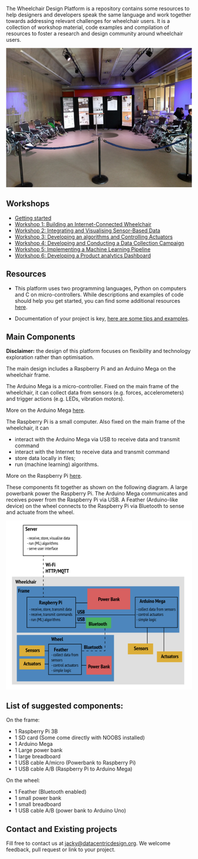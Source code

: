 The Wheelchair Design Platform is a repository contains some resources to help
designers and developers speak the same language and work together towards
addressing relevant challenges for wheelchair users. It is a collection of 
workshop material, code examples and compilation of resources to foster a research
and design community around wheelchair users.

![IoT1 Exhibition](workshops/images/iot1_exhibition.jpg)

## Workshops

* [Getting started](/docs/workshops/GettingStarted.md)
* [Workshop 1: Building an Internet-Connected Wheelchair](/docs/workshops/Workshop1.md)
* [Workshop 2: Integrating and Visualising Sensor-Based Data](/docs/workshops/Workshop2.md)
* [Workshop 3: Developing an algorithms and Controlling Actuators](/docs/workshops/Workshop3.md)
* [Workshop 4: Developing and Conducting a Data Collection Campaign](/docs/workshops/Workshop4.md)
* [Workshop 5: Implementing a Machine Learning Pipeline](/docs/workshops/Workshop5.md)
* [Workshop 6: Developing a Product analytics Dashboard](/docs/workshops/Workshop6.md)

## Resources

* This platform uses two programming languages, Python on computers and C on
micro-controllers. While descriptions and examples of code should help you
get started, you can find some additional resources
[here](/docs/resources/software.md "Python and C resources").

* Documentation of your project is key,
[here are some tips and examples](/docs/resources/documentation.md "Documentation tips and examples").

## Main Components

__**Disclaimer:**__ the design of this platform focuses on flexibility and
technology exploration rather than optimisation.

The main design includes a Raspberry Pi and an Arduino Mega on the wheelchair frame.

The Arduino Mega is a micro-controller. Fixed on the main frame of the wheelchair,
it can collect data from sensors (e.g. forces, accelerometers) and trigger actions
(e.g. LEDs, vibration motors).

More on the Arduino Mega [here](https://github.com/datacentricdesign/wheelchair-design-platform/tree/examples/arduino "Arduino resources").

The Raspberry Pi is a small computer. Also fixed on the main frame of the wheelchair,
it can
* interact with the Arduino Mega via USB to receive data and transmit command
* interact with the Internet to receive data and transmit command
* store data locally in files;
* run (machine learning) algorithms.

More on the Raspberry Pi [here](https://github.com/datacentricdesign/wheelchair-design-platform/tree/examples/raspberrypi "Raspberry Pi resources").

These components fit together as shown on the following diagram. A large powerbank
power the Raspberry Pi. The Arduino Mega communicates and receives power from the
Raspberry Pi via USB. A Feather (Arduino-like device) on the wheel connects to
the Raspberry Pi via Bluetooth to sense and actuate from the wheel.

![Wheelchair main components](workshops/images/wheechair-components.png)

## List of suggested components:

On the frame:

* 1 Raspberry Pi 3B
* 1 SD card (Some come directly with NOOBS installed)
* 1 Arduino Mega
* 1 Large power bank
* 1 large breadboard
* 1 USB cable A/micro (Powerbank to Raspberry Pi)
* 1 USB cable A/B (Raspberry Pi to Arduino Mega)

On the wheel:

* 1 Feather (Bluetooth enabled)
* 1 small power bank
* 1 small breadboard
* 1 USB cable A/B (power bank to Arduino Uno)


## Contact and Existing projects

Fill free to contact us at jacky@datacentricdesign.org. We welcome feedback, pull request
 or link to your project.
